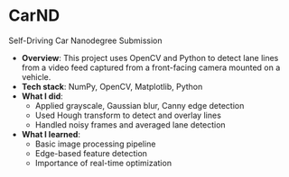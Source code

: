 # CarND
Self-Driving Car Nanodegree Submission

- **Overview**: This project uses OpenCV and Python to detect lane lines from a video feed captured from a front-facing camera mounted on a vehicle.
- **Tech stack**: NumPy, OpenCV, Matplotlib, Python
- **What I did**:
  - Applied grayscale, Gaussian blur, Canny edge detection
  - Used Hough transform to detect and overlay lines
  - Handled noisy frames and averaged lane detection
- **What I learned**:
  - Basic image processing pipeline
  - Edge-based feature detection
  - Importance of real-time optimization
